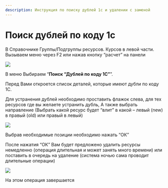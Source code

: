 ```yaml
---
description: Инструкция по поиску дублей 1с и удалении с заменой
---
```


# Поиск дублей по коду 1с

В Справочнике Группы/Подгруппы ресурсов. Курсов в левой части. Вызываем меню через F2 или нажав кнопку “расчет” на панели

![](<../../../.gitbook/assets/0 (78).png>)

В меню Выбираем “**Поиск “Дублей по коду 1С”**”.

Перед Вами откроется список деталей, которые имеют дубли по коду 1С.

Для устранения дублей необходимо проставить флажок слева, для тех ресурсов где вы желаете устранить дубль, А также выбрать направление (Выбрать какой ресурс будет “влит” в какой – левый (new) в правый (old) или правый в левый)

![](<../../../.gitbook/assets/1 (45).png>)

Выбрав необходимые позиции необходимо нажать “ОК”

После нажатия “ОК” Вам будет предложено удалить ресурсы немедленно (операция длительная и может занять много времени) или поставить в очередь на удаление (система ночью сама проводит длительные операции)

![](<../../../.gitbook/assets/2 (35).png>)

На этом операция завершается
